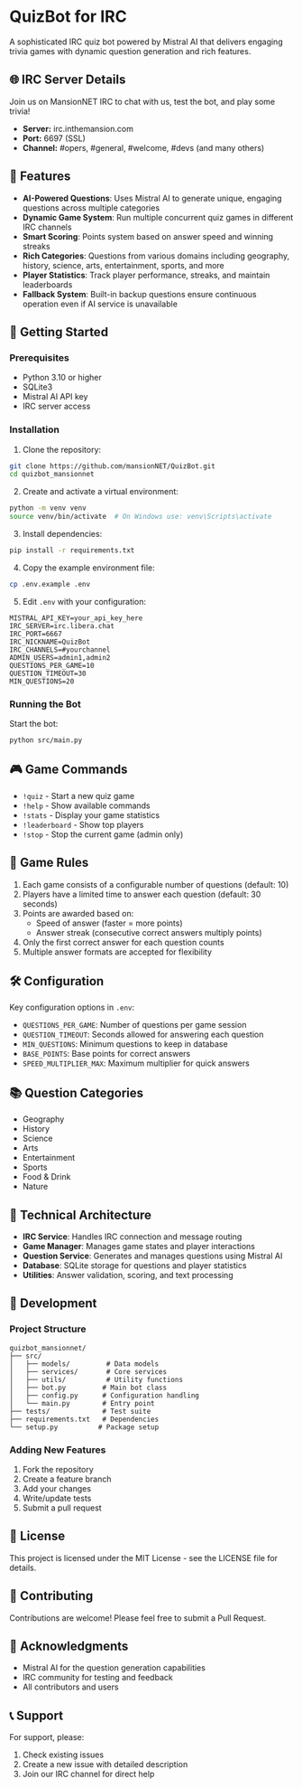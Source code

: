 # QuizBot for IRC

A sophisticated IRC quiz bot powered by Mistral AI that delivers engaging trivia games with dynamic question generation and rich features.

## 🌐 IRC Server Details

Join us on MansionNET IRC to chat with us, test the bot, and play some trivia! 

- **Server:** irc.inthemansion.com  
- **Port:** 6697 (SSL)  
- **Channel:** #opers, #general, #welcome, #devs (and many others)

## 🌟 Features

- **AI-Powered Questions**: Uses Mistral AI to generate unique, engaging questions across multiple categories
- **Dynamic Game System**: Run multiple concurrent quiz games in different IRC channels
- **Smart Scoring**: Points system based on answer speed and winning streaks
- **Rich Categories**: Questions from various domains including geography, history, science, arts, entertainment, sports, and more
- **Player Statistics**: Track player performance, streaks, and maintain leaderboards
- **Fallback System**: Built-in backup questions ensure continuous operation even if AI service is unavailable

## 🚀 Getting Started

### Prerequisites

- Python 3.10 or higher
- SQLite3
- Mistral AI API key
- IRC server access

### Installation

1. Clone the repository:
```bash
git clone https://github.com/mansionNET/QuizBot.git
cd quizbot_mansionnet
```

2. Create and activate a virtual environment:
```bash
python -m venv venv
source venv/bin/activate  # On Windows use: venv\Scripts\activate
```

3. Install dependencies:
```bash
pip install -r requirements.txt
```

4. Copy the example environment file:
```bash
cp .env.example .env
```

5. Edit `.env` with your configuration:
```env
MISTRAL_API_KEY=your_api_key_here
IRC_SERVER=irc.libera.chat
IRC_PORT=6667
IRC_NICKNAME=QuizBot
IRC_CHANNELS=#yourchannel
ADMIN_USERS=admin1,admin2
QUESTIONS_PER_GAME=10
QUESTION_TIMEOUT=30
MIN_QUESTIONS=20
```

### Running the Bot

Start the bot:
```bash
python src/main.py
```

## 🎮 Game Commands

- `!quiz` - Start a new quiz game
- `!help` - Show available commands
- `!stats` - Display your game statistics
- `!leaderboard` - Show top players
- `!stop` - Stop the current game (admin only)

## 🎯 Game Rules

1. Each game consists of a configurable number of questions (default: 10)
2. Players have a limited time to answer each question (default: 30 seconds)
3. Points are awarded based on:
   - Speed of answer (faster = more points)
   - Answer streak (consecutive correct answers multiply points)
4. Only the first correct answer for each question counts
5. Multiple answer formats are accepted for flexibility

## 🛠️ Configuration

Key configuration options in `.env`:

- `QUESTIONS_PER_GAME`: Number of questions per game session
- `QUESTION_TIMEOUT`: Seconds allowed for answering each question
- `MIN_QUESTIONS`: Minimum questions to keep in database
- `BASE_POINTS`: Base points for correct answers
- `SPEED_MULTIPLIER_MAX`: Maximum multiplier for quick answers

## 📚 Question Categories

- Geography
- History
- Science
- Arts
- Entertainment
- Sports
- Food & Drink
- Nature

## 🧩 Technical Architecture

- **IRC Service**: Handles IRC connection and message routing
- **Game Manager**: Manages game states and player interactions
- **Question Service**: Generates and manages questions using Mistral AI
- **Database**: SQLite storage for questions and player statistics
- **Utilities**: Answer validation, scoring, and text processing

## 🔧 Development

### Project Structure
```
quizbot_mansionnet/
├── src/
│   ├── models/         # Data models
│   ├── services/       # Core services
│   ├── utils/          # Utility functions
│   ├── bot.py         # Main bot class
│   ├── config.py      # Configuration handling
│   └── main.py        # Entry point
├── tests/             # Test suite
├── requirements.txt   # Dependencies
└── setup.py          # Package setup
```

### Adding New Features

1. Fork the repository
2. Create a feature branch
3. Add your changes
4. Write/update tests
5. Submit a pull request

## 📝 License

This project is licensed under the MIT License - see the LICENSE file for details.

## 🤝 Contributing

Contributions are welcome! Please feel free to submit a Pull Request.

## 🙏 Acknowledgments

- Mistral AI for the question generation capabilities
- IRC community for testing and feedback
- All contributors and users

## 📞 Support

For support, please:
1. Check existing issues
2. Create a new issue with detailed description
3. Join our IRC channel for direct help
